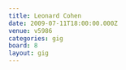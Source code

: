 ```yaml
---
title: Leonard Cohen
date: 2009-07-11T18:00:00.000Z
venue: v5986
categories: gig
board: 8
layout: gig
---
```

